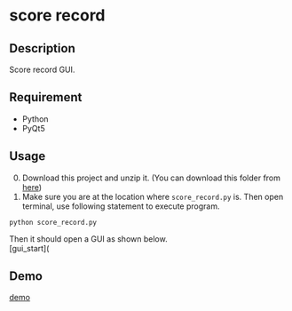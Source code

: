 # score record

## Description
Score record GUI.

## Requirement
* Python
* PyQt5

## Usage
0. Download this project and unzip it. (You can download this folder from [here](https://minhaskamal.github.io/DownGit/#/home "DownGit"))  
1. Make sure you are at the location where `score_record.py` is. Then open terminal, use following statement to execute program.  
```
python score_record.py  
```
Then it should open a GUI as shown below.  
[gui_start](  
## Demo
[demo](https://www.youtube.com/watch?v=HeoxKrUldXw "demo")
